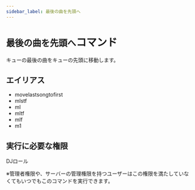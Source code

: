 ```yaml
---
sidebar_label: 最後の曲を先頭へ
---
```

# `最後の曲を先頭へ`コマンド
キューの最後の曲をキューの先頭に移動します。

## エイリアス
- movelastsongtofirst
- mlstf
- ml
- mltf
- mlf
- m1




## 実行に必要な権限
DJロール

※管理者権限や、サーバーの管理権限を持つユーザーはこの権限を満たしていなくてもいつでもこのコマンドを実行できます。
  
